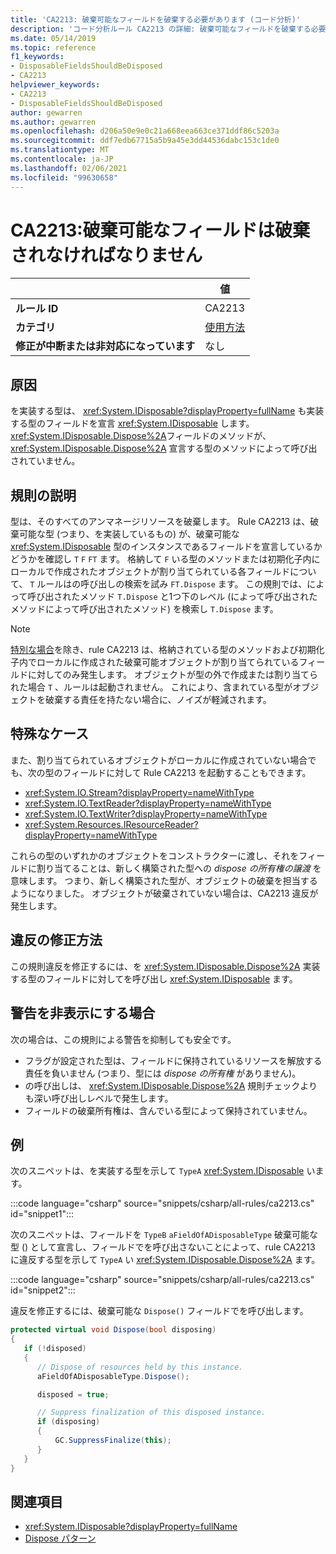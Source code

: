 ```yaml
---
title: 'CA2213: 破棄可能なフィールドを破棄する必要があります (コード分析)'
description: 'コード分析ルール CA2213 の詳細: 破棄可能なフィールドを破棄する必要があります'
ms.date: 05/14/2019
ms.topic: reference
f1_keywords:
- DisposableFieldsShouldBeDisposed
- CA2213
helpviewer_keywords:
- CA2213
- DisposableFieldsShouldBeDisposed
author: gewarren
ms.author: gewarren
ms.openlocfilehash: d206a50e9e0c21a668eea663ce371ddf86c5203a
ms.sourcegitcommit: ddf7edb67715a5b9a45e3dd44536dabc153c1de0
ms.translationtype: MT
ms.contentlocale: ja-JP
ms.lasthandoff: 02/06/2021
ms.locfileid: "99630658"
---
```

# <a name="ca2213-disposable-fields-should-be-disposed"></a>CA2213:破棄可能なフィールドは破棄されなければなりません

| | 値 |
|-|-|
| **ルール ID** |CA2213|
| **カテゴリ** |[使用方法](usage-warnings.md)|
| **修正が中断または非対応になっています** |なし|

## <a name="cause"></a>原因

を実装する型は、 <xref:System.IDisposable?displayProperty=fullName> も実装する型のフィールドを宣言 <xref:System.IDisposable> します。 <xref:System.IDisposable.Dispose%2A>フィールドのメソッドが、 <xref:System.IDisposable.Dispose%2A> 宣言する型のメソッドによって呼び出されていません。

## <a name="rule-description"></a>規則の説明

型は、そのすべてのアンマネージリソースを破棄します。 Rule CA2213 は、破棄可能な型 (つまり、を実装しているもの) が、破棄可能な <xref:System.IDisposable> 型のインスタンスであるフィールドを宣言しているかどうかを確認し `T` `F` `FT` ます。 格納して `F` いる型のメソッドまたは初期化子内にローカルで作成されたオブジェクトが割り当てられている各フィールドについて、 `T` ルールはの呼び出しの検索を試み `FT.Dispose` ます。 この規則では、によって呼び出されたメソッド `T.Dispose` と1つ下のレベル (によって呼び出されたメソッドによって呼び出されたメソッド) を検索し `T.Dispose` ます。

> [!NOTE]
> [特別な場合](#special-cases)を除き、rule CA2213 は、格納されている型のメソッドおよび初期化子内でローカルに作成された破棄可能オブジェクトが割り当てられているフィールドに対してのみ発生します。 オブジェクトが型の外で作成または割り当てられた場合 `T` 、ルールは起動されません。 これにより、含まれている型がオブジェクトを破棄する責任を持たない場合に、ノイズが軽減されます。

## <a name="special-cases"></a>特殊なケース

また、割り当てられているオブジェクトがローカルに作成されていない場合でも、次の型のフィールドに対して Rule CA2213 を起動することもできます。

- <xref:System.IO.Stream?displayProperty=nameWithType>
- <xref:System.IO.TextReader?displayProperty=nameWithType>
- <xref:System.IO.TextWriter?displayProperty=nameWithType>
- <xref:System.Resources.IResourceReader?displayProperty=nameWithType>

これらの型のいずれかのオブジェクトをコンストラクターに渡し、それをフィールドに割り当てることは、新しく構築された型への *dispose の所有権の譲渡* を意味します。 つまり、新しく構築された型が、オブジェクトの破棄を担当するようになりました。 オブジェクトが破棄されていない場合は、CA2213 違反が発生します。

## <a name="how-to-fix-violations"></a>違反の修正方法

この規則違反を修正するには、を <xref:System.IDisposable.Dispose%2A> 実装する型のフィールドに対してを呼び出し <xref:System.IDisposable> ます。

## <a name="when-to-suppress-warnings"></a>警告を非表示にする場合

次の場合は、この規則による警告を抑制しても安全です。

- フラグが設定された型は、フィールドに保持されているリソースを解放する責任を負いません (つまり、型には *dispose の所有権* がありません)。
- の呼び出しは、 <xref:System.IDisposable.Dispose%2A> 規則チェックよりも深い呼び出しレベルで発生します。
- フィールドの破棄所有権は、含んでいる型によって保持されていません。

## <a name="example"></a>例

次のスニペットは、を実装する型を示して `TypeA` <xref:System.IDisposable> います。

:::code language="csharp" source="snippets/csharp/all-rules/ca2213.cs" id="snippet1":::

次のスニペットは、フィールドを `TypeB` `aFieldOfADisposableType` 破棄可能な型 () として宣言し、フィールドでを呼び出さないことによって、rule CA2213 に違反する型を示して `TypeA` い <xref:System.IDisposable.Dispose%2A> ます。

:::code language="csharp" source="snippets/csharp/all-rules/ca2213.cs" id="snippet2":::

違反を修正するには、破棄可能な `Dispose()` フィールドでを呼び出します。

```csharp
protected virtual void Dispose(bool disposing)
{
   if (!disposed)
   {
      // Dispose of resources held by this instance.
      aFieldOfADisposableType.Dispose();

      disposed = true;

      // Suppress finalization of this disposed instance.
      if (disposing)
      {
          GC.SuppressFinalize(this);
      }
   }
}
```

## <a name="see-also"></a>関連項目

- <xref:System.IDisposable?displayProperty=fullName>
- [Dispose パターン](../../../standard/garbage-collection/implementing-dispose.md)
